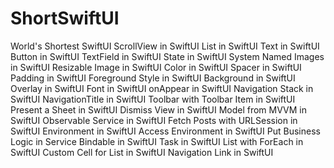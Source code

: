 # ShortSwiftUI
World's Shortest SwiftUI
ScrollView in SwiftUI
List in SwiftUI
Text in SwiftUI
Button in SwiftUI
TextField in SwiftUI
State in SwiftUI
System Named Images in SwiftUI
Resizable Image in SwiftUI
Color in SwiftUI
Spacer in SwiftUI
Padding in SwiftUI
Foreground Style in SwiftUI
Background in SwiftUI
Overlay in SwiftUI
Font in SwiftUI
onAppear in SwiftUI
Navigation Stack in SwiftUI
NavigationTitle in SwiftUI
Toolbar with Toolbar Item in SwiftUI
Present a Sheet in SwiftUI
Dismiss View in SwiftUI
Model from MVVM in SwiftUI
Observable Service in SwiftUI
Fetch Posts with URLSession in SwiftUI
Environment in SwiftUI
Access Environment in SwiftUI
Put Business Logic in Service
Bindable in SwiftUI
Task in SwiftUI
List with ForEach in SwiftUI
Custom Cell for List in SwiftUI
Navigation Link in SwiftUI
